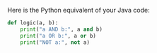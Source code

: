 Here is the Python equivalent of your Java code:

```python
def logic(a, b):
    print("a AND b:", a and b)
    print("a OR b:", a or b)
    print("NOT a:", not a)
```
